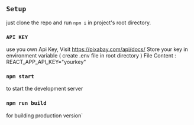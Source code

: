 

## `Setup`
just clone the repo and run `npm i` in project's root directory.


### `API KEY`
use you own Api Key, Visit https://pixabay.com/api/docs/ 
Store your key in environment variable ( create .env file in root directory ) 
File Content : REACT_APP_API_KEY="yourkey"

### `npm start`
to start the development server

### `npm run build`
for building production version`
